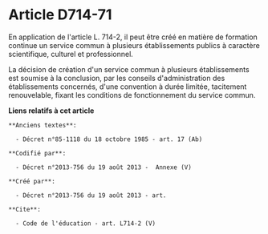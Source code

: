 # Article D714-71

En application de l'article L. 714-2, il peut être créé en matière de formation continue un service commun à plusieurs
établissements publics à caractère scientifique, culturel et professionnel. 

La décision de création d'un service commun à plusieurs établissements est soumise à la conclusion, par les conseils
d'administration des établissements concernés, d'une convention à durée limitée, tacitement renouvelable, fixant les
conditions de fonctionnement du service commun.

**Liens relatifs à cet article**

	**Anciens textes**:

	  - Décret n°85-1118 du 18 octobre 1985 - art. 17 (Ab)

	**Codifié par**:

	  - Décret n°2013-756 du 19 août 2013 -  Annexe (V)

	**Créé par**:

	  - Décret n°2013-756 du 19 août 2013 - art.

	**Cite**:

	  - Code de l'éducation - art. L714-2 (V)
